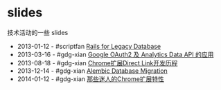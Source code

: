 slides
======

技术活动的一些 slides

 * 2013-01-12 - #scriptfan [Rails for Legacy Database][slide1]
 * 2013-03-16 - #gdg-xian  [Google OAuth2 及 Analytics Data API 的应用][slide2]
 * 2013-08-18 - #gdg-xian  [Chrome扩展Direct Link开发历程][slide3]
 * 2013-12-14 - #gdg-xian  [Alembic Database Migration][slide4]
 * 2014-01-12 - #gdg-xian  [那些迷人的Chrome扩展特性][slide5]

[slide1]: http://remarks.sinaapp.com/repo/greatghoul/slides/rails-for-legacy-database/
[slide2]: http://remarks.sinaapp.com/repo/greatghoul/slides/google-oauth2-and-analytics-data-api/
[slide3]: http://remarks.sinaapp.com/repo/greatghoul/slides/crx-direct-link-devlog/
[slide4]: http://remarks.sinaapp.com/repo/greatghoul/slides/alembic-database-migration/
[slide5]: http://remarks.sinaapp.com/repo/greatghoul/slides/charming-chrome-extension-features

